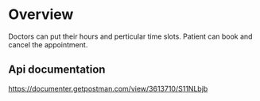 # Overview
Doctors can put their hours and perticular time slots.
Patient can book and cancel the appointment.

## Api documentation
https://documenter.getpostman.com/view/3613710/S11NLbjb

